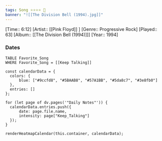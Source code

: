 ```yaml
---
tags: Song ⭐⭐⭐⭐ 💛
banner: "![[The Division Bell (1994).jpg]]"
---
```

[Time:: 6:12]
[Artist:: [[Pink Floyd]] ]
[Genre:: Progressive Rock]
[Played:: 63]
[Album:: [[The Division Bell (1994)]]]
[Year:: 1994]
### Dates
````dataview
TABLE Favorite_Song
WHERE Favorite_Song = [[Keep Talking]]
````

  ```dataviewjs
const calendarData = { 
	colors: { 
		blue: ["#9ccfd8", "#5BAAB8", "#57A1BB", "#5da8c7", "#3e8fb0"] 
	}, 
	entries: [] 
}; 

for (let page of dv.pages('"Daily Notes"')) { 
	calendarData.entries.push({ 
		date: page.file.name, 
		intensity: page["Keep_Talking"]
	}); 
} 

renderHeatmapCalendar(this.container, calendarData);
```
